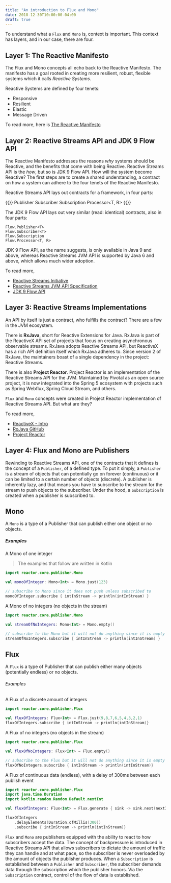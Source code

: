 ```yaml
---
title: "An introduction to Flux and Mono"
date: 2018-12-30T10:00:00-04:00
draft: true
---
```


To understand what a `Flux` and `Mono` is, context is important. This context has layers, and in our case, there are four.

Layer 1: The Reactive Manifesto
---

The Flux and Mono concepts all echo back to the Reactive Manifesto. The manifesto has a goal rooted in creating more resilient, robust, flexible systems which it calls *Reactive Systems*.

Reactive Systems are defined by four tenets:

- Responsive
- Resilient
- Elastic
- Message Driven

To read more, here is [The Reactive Manifesto](https://www.reactivemanifesto.org/)

Layer 2: Reactive Streams API and JDK 9 Flow API
---

The Reactive Manifesto addresses the reasons *why* systems should be Reactive, and the benefits that come with being Reactive. Reactive Streams API is the *how*, but so is JDK 9 Flow API. How will the system become Reactive? The first steps are to create a shared understanding, a contract on how a system can adhere to the four tenets of the Reactive Manifesto.

Reactive Streams API lays out contracts for a framework, in four parts:

{{<highlight java>}}
Publisher<T>
Subscriber<T>
Subscription
Processor<T, R>
{{</highlight>}}

The JDK 9 Flow API lays out very similar (read: identical) contracts, also in four parts:

```
Flow.Publisher<T>
Flow.Subscriber<T>
Flow.Subscription
Flow.Processor<T, R>
```

JDK 9 Flow API, as the name suggests, is only available in Java 9 and above, whereas Reactive Streams JVM API is supported by Java 6 and above, which allows much wider adoption.

To read more,
- [Reactive Streams Initiative](http://www.reactive-streams.org/)
- [Reactive Streams JVM API Specification](https://github.com/reactive-streams/reactive-streams-jvm#specification)
- [JDK 9 Flow API](https://docs.oracle.com/javase/9/docs/api/java/util/concurrent/Flow.html)

Layer 3: Reactive Streams Implementations
---

An API by itself is just a contract, who fulfills the contract? There are a few in the JVM ecosystem.

There is **RxJava**, short for Reactive Extensions for Java. RxJava is part of the ReactiveX API set of projects that focus on creating asynchronous observable streams. RxJava adopts Reactive Streams API, but ReactiveX has a rich API definition itself which RxJava adheres to. Since version 2 of RxJava, the maintainers boast of a single dependency in the project: Reactive Streams.

There is also **Project Reactor**. Project Reactor is an implementation of the Reactive Streams API for the JVM. Maintained by Pivotal as an open source project, it is now integrated into the Spring 5 ecosystem with projects such as Spring Webflux, Spring Cloud Stream, and others.

`Flux` and `Mono` concepts were created in Project Reactor implementation of Reactive Streams API. But what are they?

To read more,

- [ReactiveX - Intro](http://reactivex.io/intro.html)
- [RxJava GitHub](https://github.com/ReactiveX/RxJava)
- [Project Reactor](https://projectreactor.io/)

Layer 4: Flux and Mono are Publishers
---

Rewinding to Reactive Streams API, one of the contracts that it defines is the concept of a `Publisher`, of a defined type. To put it simply, a `Publisher` is a stream of objects that can potentially go on forever (continuous) or it can be limited to a certain number of objects (discrete). A publisher is inherently lazy, and that means you have to subscribe to the stream for the stream to push objects to the subscriber. Under the hood, a `Subscription` is created when a publisher is subscribed to.

## Mono

A `Mono` is a type of a Publisher that can publish either one object or no objects.

##### Examples

A Mono of one integer

> The examples that follow are written in Kotlin

```kotlin
import reactor.core.publisher.Mono

val monoOfInteger: Mono<Int> = Mono.just(123)

// subscribe to Mono since it does not push unless subscribed to
monoOfInteger.subscribe { intInStream -> println(intInStream) }
```

A Mono of no integers (no objects in the stream)

```kotlin
import reactor.core.publisher.Mono

val streamOfNoIntegers: Mono<Int> = Mono.empty()

// subscribe to the Mono but it will not do anything since it is empty
streamOfNoIntegers.subscribe { intInStream -> println(intInStream) }
```

## Flux

A `Flux` is a type of Publisher that can publish either many objects (potentially endless) or no objects.

###### Examples

A Flux of a discrete amount of integers

```kotlin
import reactor.core.publisher.Flux

val fluxOfIntegers: Flux<Int> = Flux.just(9,8,7,6,5,4,3,2,1)
fluxOfIntegers.subscribe { intInStream -> println(intInStream)}
```

A Flux of no integers (no objects in the stream)

```kotlin
import reactor.core.publisher.Flux

val fluxOfNoIntegers: Flux<Int> = Flux.empty()

// subscribe to the Flux but it will not do anything since it is empty
fluxOfNoIntegers.subscribe { intInStream -> println(intInStream)}
```

A Flux of continuous data (endless), with a delay of 300ms between each publish
event

```kotlin
import reactor.core.publisher.Flux
import java.time.Duration
import kotlin.random.Random.Default.nextInt

val fluxOfIntegers: Flux<Int> = Flux.generate { sink -> sink.next(nextInt()) }

fluxOfIntegers
    .delayElements(Duration.ofMillis(300))
    .subscribe { intInStream -> println(intInStream)}
```

`Flux` and `Mono` are publishers equipped with the ability to react to how subscribers accept the data. The concept of backpressure is introduced in Reactive Streams API that allows subscribers to dictate the amount of traffic they can handle and at what pace, so the subscriber is never overloaded by the amount of objects the publisher produces. When a `Subscription` is established between a `Publisher` and `Subscriber`, the subscriber demands data through the subscription which the publisher honors. Via the `Subscription` contract, control of the flow of data is established.